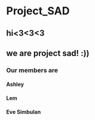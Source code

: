 # Project_SAD

## hi<3<3<3 
## we are project sad! :))

### Our members are 

#### Ashley 

#### Lem

#### Eve Simbulan

